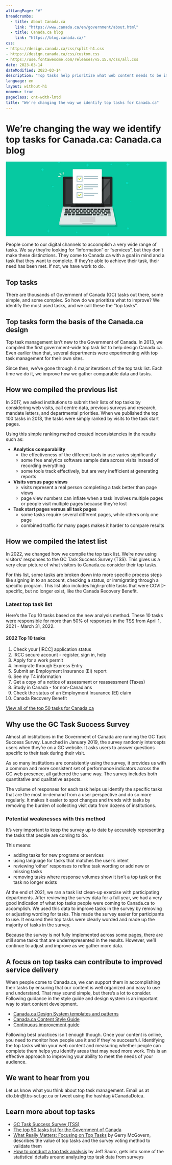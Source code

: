 ```yaml
---
altLangPage: "#"
breadcrumbs:
  - title: About Canada.ca
    link: "https://www.canada.ca/en/government/about.html"
  - title: Canada.ca blog
    link: "https://blog.canada.ca/"    
css:
- https://design.canada.ca/css/split-h1.css
- https://design.canada.ca/css/custom.css
- https://use.fontawesome.com/releases/v5.15.4/css/all.css
date: 2023-03-14
dateModified: 2023-03-14
description: "Top tasks help prioritize what web content needs to be improved. As of 2022, top tasks for Canada.ca are identified using visitors’ responses to the GC Task Success Survey."
language: en
layout: without-h1
nomenu: true
pageclass: cnt-wdth-lmtd
title: "We’re changing the way we identify top tasks for Canada.ca"
---
```

<h1 property="name" id="wb-cont" dir="ltr"><span class="stacked"><span>We’re changing the way we identify top tasks for Canada.ca</span>: <span>Canada.ca blog</span></span></h1>
<div class="row">
  <div class="col-md-8"><img src="./images/blog1.png" class="img-responsive" alt="" /></div>
</div>
<p class="mrgn-tp-lg">People come to our digital channels to accomplish a very wide range of tasks. We say they’re looking for “information” or “services”, but they don’t make these distinctions. They come to Canada.ca with a goal in mind and a task that they want to complete. If they’re able to achieve their task, their need has been met. If not, we have work to do.</p>
<h2>Top tasks</h2>
<p>There are thousands of Government of Canada (GC) tasks out there, some simple, and some complex. So how do we prioritize what to improve? We identify the most used tasks, and we call these the “top tasks”.</p>
<h2>Top tasks form the basis of the Canada.ca design</h2>
<p>Top task management isn’t new to the Government of Canada. In 2013, we compiled the first government-wide top task list to help design Canada.ca. Even earlier than that, several departments were experimenting with top task management for their own sites.</p>
<p>Since then, we’ve gone through 4 major iterations of the top task list. Each time we do it, we improve how we gather comparable data and tasks.</p>
<h2>How we compiled the previous list</h2>
<p>In 2017, we asked institutions to submit their lists of top tasks by considering web visits, call centre data, previous surveys and research, mandate letters, and departmental priorities.  When we published the top 100 tasks in 2018, the tasks were simply ranked by visits to the task start pages.</p>
<p>Using this simple ranking method created inconsistencies in the results such as:</p>
<ul>
  <li><strong>Analytics comparability</strong>
    <ul>
      <li>the effectiveness of the different tools in use varies significantly</li>
      <li>some free analytics software sample data across visits instead of recording everything</li>
      <li>some tools track effectively, but are very inefficient at generating reports</li>
    </ul>
  </li>
  <li><strong>Visits versus page views</strong>
    <ul>
      <li>visits represent a real person completing a task better than page views</li>
      <li>page view numbers can inflate when a task involves multiple pages or people visit multiple pages because they’re lost</li>
    </ul>
  </li>
  <li><strong>Task start pages versus all task pages</strong>
    <ul>
      <li>some tasks require several different pages, while others only one page</li>
      <li>combined traffic for many pages makes it harder to compare results</li>
    </ul>
  </li>
</ul>
<h2>How we compiled the latest list</h2>
<p>In 2022, we changed how we compile the top task list. We’re now using visitors’ responses to the GC Task Success Survey (TSS).  This gives us a very clear picture of what visitors to Canada.ca consider their top tasks.</p>
<p>For this list, some tasks are broken down into more specific process steps like signing in to an account, checking a status, or immigrating through a specific program. This list also includes high-profile tasks that were COVID-specific, but no longer exist, like the Canada Recovery Benefit.</p>
<h3>Latest top task list</h3>
<p>Here’s the Top 10 tasks based on the new analysis method. These 10 tasks were responsible for more than 50% of responses in the TSS from April 1, 2021 - March 31, 2022.</p>
<h4>2022 Top 10 tasks</h4>
<ol class="mrgn-tp-md">
  <li>Check your [IRCC] application status</li>
  <li>IRCC secure account - register, sign in, help</li>
  <li>Apply for a work permit</li>
  <li>Immigrate through Express Entry</li>
  <li>Submit an Employment Insurance (EI) report</li>
  <li>See my T4 information</li>
  <li>Get a copy of a notice of assessment or reassessment (Taxes)</li>
  <li>Study in Canada - for non-Canadians</li>
  <li>Check the status of an Employment Insurance (EI) claim</li>
  <li>Canada Recovery Benefit</li>
</ol>
<p class="mrgn-tp-md"><a href="https://www.canada.ca/en/government/about/top-tasks-for-canada-ca.html">View all of the top 50 tasks for Canada.ca</a></p>
<h2>Why use the GC Task Success Survey</h2>
<p>Almost all institutions in the Government of Canada are running the GC Task Success Survey. Launched in January 2019, the survey randomly intercepts users when they’re on a GC website. It asks users to answer questions specific to their task during their visit.</p>
<p>As so many institutions are consistently using the survey, it provides us with a common and more consistent set of performance indicators across the GC web presence, all gathered the same way. The survey includes both quantitative and qualitative aspects.</p>
<p>The volume of responses for each task helps us identify the specific tasks that are the most in-demand from a user perspective and do so more regularly.  It makes it easier to spot changes and trends with tasks by removing the burden of collecting visit data from dozens of institutions.</p>
<h3>Potential weaknesses with this method</h3>
<p>It’s very important to keep the survey up to date by accurately representing the tasks that people are coming to do.</p>
<p>This means:</p>
<ul>
  <li>adding tasks for new programs or services</li>
  <li>using language for tasks that matches the user’s intent</li>
  <li>reviewing ‘other’ responses to refine task wording or add new or missing tasks</li>
  <li>removing tasks where response volumes show it isn’t a top task or the task no longer exists</li>
</ul>
<p>At the end of 2021, we ran a task list clean-up exercise with participating departments. After reviewing the survey data for a full year, we had a very good indication of what top tasks people were coming to Canada.ca to accomplish. We used this data to improve tasks in the survey by removing or adjusting wording for tasks.  This made the survey easier for participants to use. It ensured their top tasks were clearly worded and made up the majority of tasks in the survey.</p>
<p>Because the survey is not fully implemented across some pages, there are still some tasks that are underrepresented in the results. However, we’ll continue to adjust and improve as we gather more data.</p>
<h2>A focus on top tasks can contribute to improved service delivery</h2>
<p>When people come to Canada.ca, we can support them in accomplishing their tasks by ensuring that our content is well organized and easy to use and understand. That may sound simple, but there’s a lot to consider. Following guidance in the style guide and design system is an important way to start content development.</p>
<ul>
  <li><a href="https://www.canada.ca/en/government/about/design-system/pattern-library.html">Canada.ca Design System templates and patterns</a></li>
  <li><a href="https://www.canada.ca/en/treasury-board-secretariat/services/government-communications/canada-content-style-guide.html">Canada.ca Content Style Guide</a></li>
  <li><a href="https://design.canada.ca/continuous-improvement.html">Continuous improvement guide</a></li>
</ul>
<p>Following best practices isn't enough though. Once your content is online, you need to monitor how people use it and if they're successful. Identifying the top tasks within your web content and measuring whether people can complete them helps you identify areas that may need more work. This is an effective approach to improving your ability to meet the needs of your audience.</p>
<h2>We want to hear from you</h2>
<p>Let us know what you think about top task management. Email us at dto.btn@tbs-sct.gc.ca or tweet using the hashtag #CanadaDotca.</p>
<h2>Learn more about top tasks</h2>
<ul>
  <li><a href="https://design.canada.ca/continuous-improvement/monitoring/GCTSS.html">GC Task Success Survey (TSS)</a></li>
  <li><a href="https://www.canada.ca/en/government/about/top-tasks-for-canada-ca.html">The top 50 tasks list for the Government of Canada</a></li>
  <li><a href="https://alistapart.com/article/what-really-matters-focusing-on-top-tasks">What Really Matters: Focusing on Top Tasks</a> by Gerry McGovern, describes the value of top tasks and the survey voting method to validate them</li>
  <li><a href="https://measuringu.com/top-tasks/">How to conduct a top task analysis</a> by Jeff Sauro, gets into some of the statistical details around analyzing top task data from surveys</li>
</ul>
